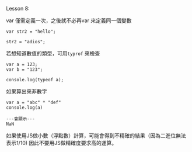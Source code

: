 Lesson 8:

var 僅需定義一次，之後就不必再var 來定義同一個變數
```
var str2 = "hello";

str2 = "adios";
```

若想知道數值的類型，可用```typrof``` 來檢查
```
var a = 123;
var b = "123";

console.log(typeof a);

```
如果算出來非數字
```
var a = "abc" * "def"
console.log(a) 

---會顯示---
NaN
```
如果使用JS做小數（浮點數）計算，可能會得到不精確的結果（因為二進位無法表示1/10)
因此不要用JS做精確度要求高的運算。
